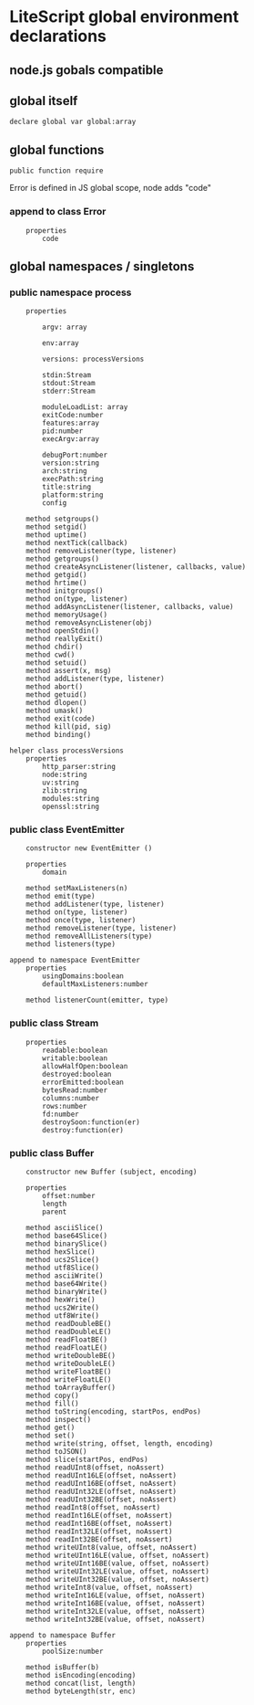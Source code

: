 # LiteScript global environment declarations

node.js gobals compatible 
-------------------------

## global itself

    declare global var global:array

## global functions

    public function require


Error is defined in JS global scope, node adds "code"

### append to class Error

        properties
            code

## global namespaces / singletons

### public namespace process

        properties

            argv: array

            env:array

            versions: processVersions

            stdin:Stream
            stdout:Stream
            stderr:Stream

            moduleLoadList: array
            exitCode:number
            features:array
            pid:number
            execArgv:array

            debugPort:number
            version:string
            arch:string
            execPath:string
            title:string
            platform:string
            config
        
        method setgroups() 
        method setgid() 
        method uptime() 
        method nextTick(callback) 
        method removeListener(type, listener) 
        method getgroups() 
        method createAsyncListener(listener, callbacks, value) 
        method getgid() 
        method hrtime() 
        method initgroups() 
        method on(type, listener) 
        method addAsyncListener(listener, callbacks, value) 
        method memoryUsage() 
        method removeAsyncListener(obj) 
        method openStdin() 
        method reallyExit() 
        method chdir() 
        method cwd() 
        method setuid() 
        method assert(x, msg) 
        method addListener(type, listener) 
        method abort() 
        method getuid() 
        method dlopen() 
        method umask() 
        method exit(code) 
        method kill(pid, sig) 
        method binding() 

    helper class processVersions
        properties 
            http_parser:string
            node:string
            uv:string
            zlib:string
            modules:string
            openssl:string
    
    
### public class EventEmitter
        
        constructor new EventEmitter () 
        
        properties
            domain
        
        method setMaxListeners(n) 
        method emit(type) 
        method addListener(type, listener) 
        method on(type, listener) 
        method once(type, listener) 
        method removeListener(type, listener) 
        method removeAllListeners(type) 
        method listeners(type) 
    
    append to namespace EventEmitter
        properties
            usingDomains:boolean
            defaultMaxListeners:number
        
        method listenerCount(emitter, type) 


### public class Stream
        properties 
            readable:boolean
            writable:boolean
            allowHalfOpen:boolean
            destroyed:boolean
            errorEmitted:boolean
            bytesRead:number
            columns:number
            rows:number
            fd:number
            destroySoon:function(er) 
            destroy:function(er) 


### public class Buffer

        constructor new Buffer (subject, encoding) 

        properties
            offset:number
            length
            parent
        
        method asciiSlice() 
        method base64Slice() 
        method binarySlice() 
        method hexSlice() 
        method ucs2Slice() 
        method utf8Slice() 
        method asciiWrite() 
        method base64Write() 
        method binaryWrite() 
        method hexWrite() 
        method ucs2Write() 
        method utf8Write() 
        method readDoubleBE() 
        method readDoubleLE() 
        method readFloatBE() 
        method readFloatLE() 
        method writeDoubleBE() 
        method writeDoubleLE() 
        method writeFloatBE() 
        method writeFloatLE() 
        method toArrayBuffer() 
        method copy() 
        method fill() 
        method toString(encoding, startPos, endPos) 
        method inspect() 
        method get() 
        method set() 
        method write(string, offset, length, encoding) 
        method toJSON() 
        method slice(startPos, endPos) 
        method readUInt8(offset, noAssert) 
        method readUInt16LE(offset, noAssert) 
        method readUInt16BE(offset, noAssert) 
        method readUInt32LE(offset, noAssert) 
        method readUInt32BE(offset, noAssert) 
        method readInt8(offset, noAssert) 
        method readInt16LE(offset, noAssert) 
        method readInt16BE(offset, noAssert) 
        method readInt32LE(offset, noAssert) 
        method readInt32BE(offset, noAssert) 
        method writeUInt8(value, offset, noAssert) 
        method writeUInt16LE(value, offset, noAssert) 
        method writeUInt16BE(value, offset, noAssert) 
        method writeUInt32LE(value, offset, noAssert) 
        method writeUInt32BE(value, offset, noAssert) 
        method writeInt8(value, offset, noAssert) 
        method writeInt16LE(value, offset, noAssert) 
        method writeInt16BE(value, offset, noAssert) 
        method writeInt32LE(value, offset, noAssert) 
        method writeInt32BE(value, offset, noAssert) 
    
    append to namespace Buffer
        properties
            poolSize:number

        method isBuffer(b) 
        method isEncoding(encoding) 
        method concat(list, length) 
        method byteLength(str, enc) 
